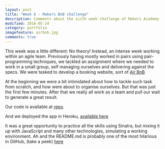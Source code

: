```yaml
---
layout: post
title: "Week 6 - Makers BnB challenge"
description: Comments about the sicth week challenge of Makers Academy.
modified: 2016-05-24
category: portfolio
imagefeature: airbnb.jpg
comments: true
---
```


This week was a little different: No theory! Instead, an intense week working within an agile team.  Previously having mostly worked in pairs using pair-programming techniques, we tackled an assignment where we needed to work in a small group, self managing ourselves and delivering against the specs.  We were tasked to develop a booking website, sort of <a href="https://www.airbnb.com/" target="_blank">Air BnB</a>

At the beginning we were a bit intimidated about how to tackle such task from scratch, and how were about to organise ourselves.  But that was just the first few minutes.  After that we really all work as a team and pull our wait to generate a great result.

Our code is available at <a href="https://github.com/tigretoncio/air_bnb" target="_blank">repo</a>.

And we deployed the app in Heroku, <a href="https://air-bnb-aams.herokuapp.com" target="_blank">available here</a>

It was a great opportunity to practice all the skills using Sinatra, but mixing it up with JavaScript and many other technologies, simulating a working environment.  Ah and the README.md is probably one of the most hilarious in GitHub, (take a peek) <a href="https://github.com/tigretoncio/air_bnb/blob/master/README.md#comment" target="_blank">here</a>
